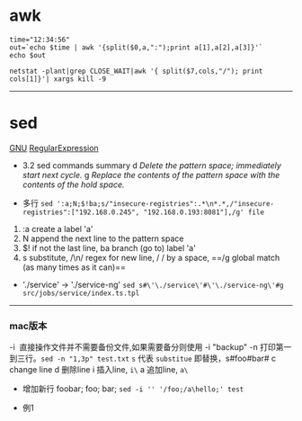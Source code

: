 # awk
```
time="12:34:56"
out=`echo $time | awk '{split($0,a,":");print a[1],a[2],a[3]}'`
echo $out

netstat -plant|grep CLOSE_WAIT|awk '{ split($7,cols,"/"); print cols[1]}'| xargs kill -9
```

---

# sed  
[GNU](https://www.gnu.org/software/sed/manual/sed.html) [RegularExpression](https://www.gnu.org/software/sed/manual/html_node/Regular-Expressions.html)

- 3.2 sed commands summary
d *Delete the pattern space; immediately start next cycle.*
g *Replace the contents of the pattern space with the contents of the hold space.*

- 多行
`sed ':a;N;$!ba;s/"insecure-registries":.*\n*.*,/"insecure-registries":["192.168.0.245", "192.168.0.193:8081"],/g' file`
1. :a create a label 'a'
2. N append the next line to the pattern space
3. $! if not the last line, ba branch (go to) label 'a'
4. s substitute, /\n/ regex for new line, / / by a space, ==/g global match (as many times as it can)==

- './service' -> './service-ng'
`sed s#\'\./service\'#\'\./service-ng\'#g src/jobs/service/index.ts.tpl`

---
### mac版本
-i  直接操作文件并不需要备份文件,如果需要备分则使用 -i "backup"
-n 打印第一到三行。`sed -n "1,3p" test.txt`
`s` 代表 `substitue` 即替换，s#foo#bar#
c change line
d 删除line
i 插入line, `i\`
a 追加line, `a\`

- 增加新行
foobar;
foo;
bar;
`sed -i '' '/foo;/a\hello;' test`

- 例1 